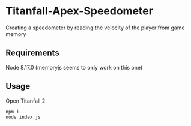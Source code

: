 # Titanfall-Apex-Speedometer
Creating a speedometer by reading the velocity of the player from game memory

## Requirements
Node 8.17.0 (memoryjs seems to only work on this one)

## Usage
Open Titanfall 2

```
npm i
node index.js
```
